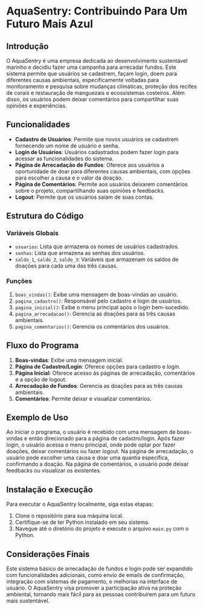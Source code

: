 # AquaSentry: Contribuindo Para Um Futuro Mais Azul

## Introdução
O AquaSentry é uma empresa dedicada ao desenvolvimento sustentável marinho e decidiu fazer uma campanha para arrecadar fundos. Este sistema permite que usuários se cadastrem, façam login, doem para diferentes causas ambientais, especificamente voltadas para monitoramento e pesquisa sobre mudanças climáticas, proteção dos recifes de corais e restauração de manguezais e ecossistemas costeiros. Além disso, os usuários podem deixar comentários para compartilhar suas opiniões e experiências.

## Funcionalidades
- **Cadastro de Usuários**: Permite que novos usuários se cadastrem fornecendo um nome de usuário e senha.
- **Login de Usuários**: Usuários cadastrados podem fazer login para acessar as funcionalidades do sistema.
- **Página de Arrecadação de Fundos**: Oferece aos usuários a oportunidade de doar para diferentes causas ambientais, com opções para escolher a causa e o valor da doação.
- **Página de Comentários**: Permite aos usuários deixarem comentários sobre o projeto, compartilhando suas opiniões e feedbacks.
- **Logout**: Permite que os usuários saiam de suas contas.

## Estrutura do Código
### Variáveis Globais
- `usuarios`: Lista que armazena os nomes de usuários cadastrados.
- `senhas`: Lista que armazena as senhas dos usuários.
- `saldo_1`, `saldo_2`, `saldo_3`: Variáveis que armazenam os saldos de doações para cada uma das três causas.

### Funções
1. `boas_vindas()`: Exibe uma mensagem de boas-vindas ao usuário.
2. `pagina_cadastro()`: Responsável pelo cadastro e login de usuários.
3. `pagina_inicial()`: Exibe o menu principal após o login bem-sucedido.
4. `pagina_arrecadacao()`: Gerencia as doações para as três causas ambientais.
5. `pagina_comentarios()`: Gerencia os comentários dos usuários.

## Fluxo do Programa
1. **Boas-vindas**: Exibe uma mensagem inicial.
2. **Página de Cadastro/Login**: Oferece opções para cadastro e login.
3. **Página Inicial**: Oferece acesso às páginas de arrecadação, comentários e a opção de logout.
4. **Arrecadação de Fundos**: Gerencia as doações para as três causas ambientais.
5. **Comentários**: Permite deixar e visualizar comentários.

## Exemplo de Uso
Ao iniciar o programa, o usuário é recebido com uma mensagem de boas-vindas e então direcionado para a página de cadastro/login. Após fazer login, o usuário acessa o menu principal, onde pode optar por fazer doações, deixar comentários ou fazer logout. Na página de arrecadação, o usuário pode escolher uma causa e doar uma quantia específica, confirmando a doação. Na página de comentários, o usuário pode deixar feedbacks ou visualizar os existentes.

## Instalação e Execução
Para executar o AquaSentry localmente, siga estas etapas:
1. Clone o repositório para sua máquina local.
2. Certifique-se de ter Python instalado em seu sistema.
3. Navegue até o diretório do projeto e execute o arquivo `main.py` com o Python.

## Considerações Finais
Este sistema básico de arrecadação de fundos e login pode ser expandido com funcionalidades adicionais, como envio de emails de confirmação, integração com sistemas de pagamento, e melhorias na interface de usuário. O AquaSentry visa promover a participação ativa na proteção ambiental, tornando mais fácil para as pessoas contribuírem para um futuro mais sustentável.
